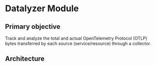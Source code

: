 # Datalyzer Module

## Primary objective

Track and analyze the total and actual OpenTelemetry Protocol (OTLP) bytes transferred by each source (service/resource) through a collector.

## Architecture

